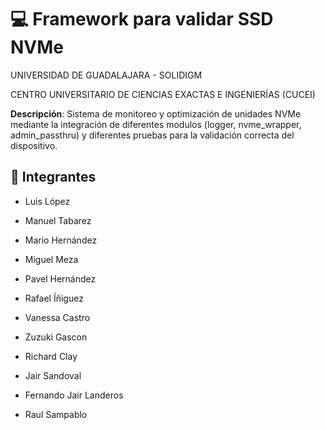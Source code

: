 # 💻 Framework para validar SSD NVMe
UNIVERSIDAD DE GUADALAJARA - SOLIDIGM    

CENTRO UNIVERSITARIO DE CIENCIAS EXACTAS E INGENIERÍAS (CUCEI)

**Descripción**:
Sistema de monitoreo y optimización de unidades NVMe mediante la integración de diferentes modulos (logger, nvme_wrapper, admin_passthru) y diferentes pruebas para la validación correcta del dispositivo.

## 👥 Integrantes
- Luis López

- Manuel Tabarez  

- Mario Hernández  

- Miguel Meza  

- Pavel Hernández 

- Rafael Íñiguez 

- Vanessa Castro 

- Zuzuki Gascon 

- Richard Clay 

- Jair Sandoval 

- Fernando Jair Landeros 

- Raul Sampablo 



